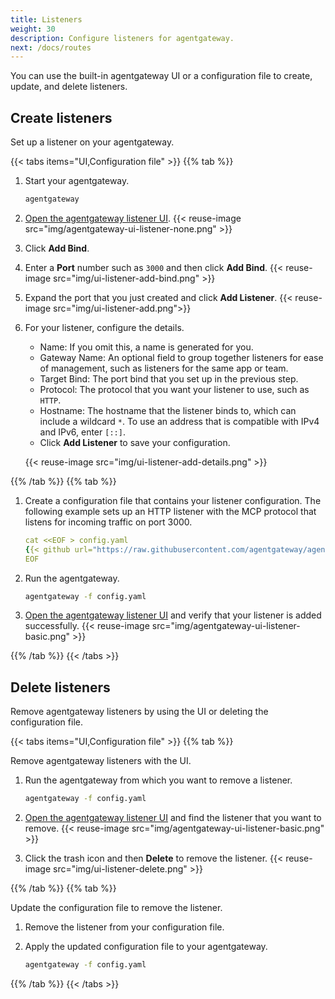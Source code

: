```yaml
---
title: Listeners
weight: 30
description: Configure listeners for agentgateway.
next: /docs/routes
--- 
```


You can use the built-in agentgateway UI or a configuration file to create, update, and delete listeners. 

## Create listeners

Set up a listener on your agentgateway. 

{{< tabs items="UI,Configuration file" >}}
{{% tab %}}

1. Start your agentgateway. 
   ```sh
   agentgateway 
   ```

2. [Open the agentgateway listener UI](http://localhost:15000/ui/listeners/). 
   {{< reuse-image src="img/agentgateway-ui-listener-none.png" >}}

3. Click **Add Bind**. 
4. Enter a **Port** number such as `3000` and then click **Add Bind**.
   {{< reuse-image src="img/ui-listener-add-bind.png" >}}
5. Expand the port that you just created and click **Add Listener**.
   {{< reuse-image src="img/ui-listener-add.png">}}
6. For your listener, configure the details.
   * Name: If you omit this, a name is generated for you.
   * Gateway Name: An optional field to group together listeners for ease of management, such as listeners for the same app or team.
   * Target Bind: The port bind that you set up in the previous step.
   * Protocol: The protocol that you want your listener to use, such as `HTTP`.
   * Hostname: The hostname that the listener binds to, which can include a wildcard `*`. To use an address that is compatible with IPv4 and IPv6, enter `[::]`.
   * Click **Add Listener** to save your configuration.
   
   {{< reuse-image src="img/ui-listener-add-details.png" >}}

{{% /tab %}}
{{% tab %}}

1. Create a configuration file that contains your listener configuration. The following example sets up an HTTP listener with the MCP protocol that listens for incoming traffic on port 3000. 
   ```yaml
   cat <<EOF > config.yaml
   {{< github url="https://raw.githubusercontent.com/agentgateway/agentgateway/refs/heads/main/examples/basic/config.yaml" >}}
   EOF
   ```

2. Run the agentgateway. 
   ```sh
   agentgateway -f config.yaml
   ```

3. [Open the agentgateway listener UI](http://localhost:15000/ui/listeners/) and verify that your listener is added successfully. 
   {{< reuse-image src="img/agentgateway-ui-listener-basic.png" >}}
   
{{% /tab %}}
{{< /tabs >}}

## Delete listeners

Remove agentgateway listeners by using the UI or deleting the configuration file. 

{{< tabs items="UI,Configuration file" >}}
{{% tab %}}

Remove agentgateway listeners with the UI. 

1. Run the agentgateway from which you want to remove a listener. 
   ```sh
   agentgateway -f config.yaml
   ```

2. [Open the agentgateway listener UI](http://localhost:15000/ui/listeners/) and find the listener that you want to remove. 
   {{< reuse-image src="img/agentgateway-ui-listener-basic.png" >}}

3. Click the trash icon and then **Delete** to remove the listener. 
   {{< reuse-image src="img/ui-listener-delete.png" >}}

{{% /tab %}}
{{% tab %}}

Update the configuration file to remove the listener.

1. Remove the listener from your configuration file.
2. Apply the updated configuration file to your agentgateway.

   ```sh
   agentgateway -f config.yaml
   ```

{{% /tab %}}
{{< /tabs >}}
